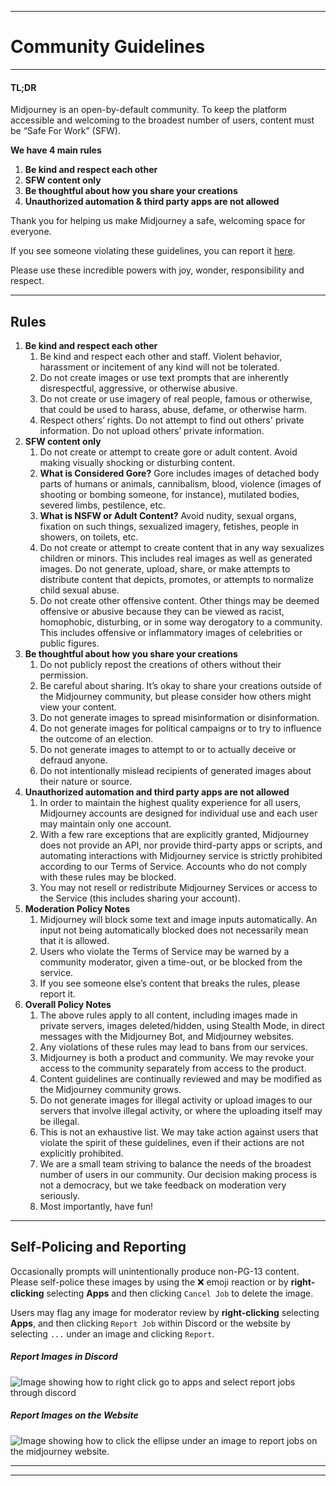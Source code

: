 * * *

Community Guidelines
====================

* * *

#### TL;DR

Midjourney is an open-by-default community. To keep the platform accessible and welcoming to the broadest number of users, content must be “Safe For Work” (SFW).

**We have 4 main rules**

1. **Be kind and respect each other**
2. **SFW content only**
3. **Be thoughtful about how you share your creations**
4. **Unauthorized automation & third party apps are not allowed**

Thank you for helping us make Midjourney a safe, welcoming space for everyone.

If you see someone violating these guidelines, you can report it [here](https://www.midjourney.com/help).

Please use these incredible powers with joy, wonder, responsibility and respect.

* * *

Rules
-----

1. **Be kind and respect each other**
    1. Be kind and respect each other and staff. Violent behavior, harassment or incitement of any kind will not be tolerated.
    2. Do not create images or use text prompts that are inherently disrespectful, aggressive, or otherwise abusive.
    3. Do not create or use imagery of real people, famous or otherwise, that could be used to harass, abuse, defame, or otherwise harm.
    4. Respect others’ rights. Do not attempt to find out others' private information. Do not upload others’ private information.
2. **SFW content only**
    1. Do not create or attempt to create gore or adult content. Avoid making visually shocking or disturbing content.
    2. **What is Considered Gore?** Gore includes images of detached body parts of humans or animals, cannibalism, blood, violence (images of shooting or bombing someone, for instance), mutilated bodies, severed limbs, pestilence, etc.
    3. **What is NSFW or Adult Content?** Avoid nudity, sexual organs, fixation on such things, sexualized imagery, fetishes, people in showers, on toilets, etc.
    4. Do not create or attempt to create content that in any way sexualizes children or minors. This includes real images as well as generated images. Do not generate, upload, share, or make attempts to distribute content that depicts, promotes, or attempts to normalize child sexual abuse.
    5. Do not create other offensive content. Other things may be deemed offensive or abusive because they can be viewed as racist, homophobic, disturbing, or in some way derogatory to a community. This includes offensive or inflammatory images of celebrities or public figures.
3. **Be thoughtful about how you share your creations**
    1. Do not publicly repost the creations of others without their permission.
    2. Be careful about sharing. It’s okay to share your creations outside of the Midjourney community, but please consider how others might view your content.
    3. Do not generate images to spread misinformation or disinformation.
    4. Do not generate images for political campaigns or to try to influence the outcome of an election.
    5. Do not generate images to attempt to or to actually deceive or defraud anyone.
    6. Do not intentionally mislead recipients of generated images about their nature or source.
4. **Unauthorized automation and third party apps are not allowed**
    1. In order to maintain the highest quality experience for all users, Midjourney accounts are designed for individual use and each user may maintain only one account.
    2. With a few rare exceptions that are explicitly granted, Midjourney does not provide an API, nor provide third-party apps or scripts, and automating interactions with Midjourney service is strictly prohibited according to our Terms of Service. Accounts who do not comply with these rules may be blocked.
    3. You may not resell or redistribute Midjourney Services or access to the Service (this includes sharing your account).
5. **Moderation Policy Notes**
    1. Midjourney will block some text and image inputs automatically. An input not being automatically blocked does not necessarily mean that it is allowed.
    2. Users who violate the Terms of Service may be warned by a community moderator, given a time-out, or be blocked from the service.
    3. If you see someone else’s content that breaks the rules, please report it.
6. **Overall Policy Notes**
    1. The above rules apply to all content, including images made in private servers, images deleted/hidden, using Stealth Mode, in direct messages with the Midjourney Bot, and Midjourney websites.
    2. Any violations of these rules may lead to bans from our services.
    3. Midjourney is both a product and community. We may revoke your access to the community separately from access to the product.
    4. Content guidelines are continually reviewed and may be modified as the Midjourney community grows.
    5. Do not generate images for illegal activity or upload images to our servers that involve illegal activity, or where the uploading itself may be illegal.
    6. This is not an exhaustive list. We may take action against users that violate the spirit of these guidelines, even if their actions are not explicitly prohibited.
    7. We are a small team striving to balance the needs of the broadest number of users in our community. Our decision making process is not a democracy, but we take feedback on moderation very seriously.
    8. Most importantly, have fun!

* * *

Self-Policing and Reporting
---------------------------

Occasionally prompts will unintentionally produce non-PG-13 content. Please self-police these images by using the ❌ emoji reaction or by **right-clicking** selecting **Apps** and then clicking `Cancel Job` to delete the image.

Users may flag any image for moderator review by **right-clicking** selecting **Apps**, and then clicking `Report Job` within Discord or the website by selecting `...` under an image and clicking `Report`.

##### Report Images in Discord

![Image showing how to right click go to apps and select report jobs through discord](//cdn.document360.io/3040c2b6-fead-4744-a3a9-d56d621c6c7e/Images/Documentation/MJ_Report_App.png)

##### Report Images on the Website

![Image showing how to click the ellipse under an image to report jobs on the midjourney website.](//cdn.document360.io/3040c2b6-fead-4744-a3a9-d56d621c6c7e/Images/Documentation/MJ_Report_web.png)

  

* * *

* * *